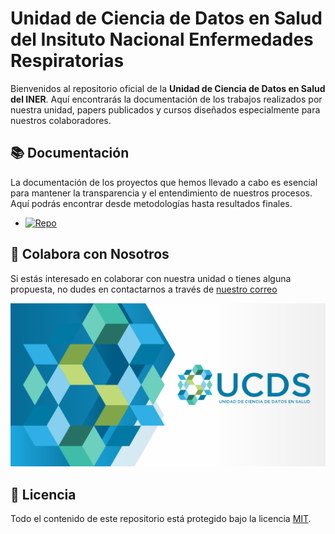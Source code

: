 # Unidad de Ciencia de Datos en Salud del Insituto Nacional Enfermedades Respiratorias



Bienvenidos al repositorio oficial de la **Unidad de Ciencia de Datos en Salud del INER**. Aquí encontrarás la documentación de los trabajos realizados por nuestra unidad, papers publicados y cursos diseñados especialmente para nuestros colaboradores.



## 📚 Documentación

La documentación de los proyectos que hemos llevado a cabo es esencial para mantener la transparencia y el entendimiento de nuestros procesos. Aquí podrás encontrar desde metodologías hasta resultados finales.

- [![Repo](https://img.shields.io/badge/Econom%C3%ADa%20en%20Salud-repo-blue?logo=github)](https://github.com/UCDS-INER/economia_salud)

## 🤝 Colabora con Nosotros

Si estás interesado en colaborar con nuestra unidad o tienes alguna propuesta, no dudes en contactarnos a través de [nuestro correo](mailto:cienciadedatos.salud@gmail.com)

<img src="https://github.com/UCDS-INER/.github/blob/main/assets/Banner%201.png" alt="Alt text" width="auto%" height="auto%">


## 📝 Licencia



Todo el contenido de este repositorio está protegido bajo la licencia [MIT](LICENSE).
